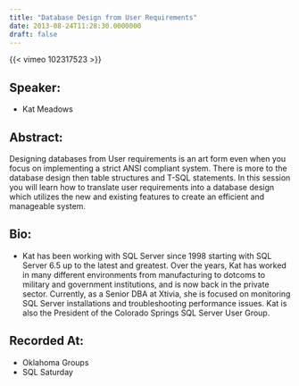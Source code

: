```yaml
---
title: "Database Design from User Requirements"
date: 2013-08-24T11:28:30.0000000
draft: false
---
```


{{< vimeo 102317523 >}}

## Speaker:

 - Kat Meadows

## Abstract:

<p>Designing databases from User requirements is an art form even when you focus on implementing a strict ANSI compliant system. There is more to the database design then table structures and T-SQL statements. In this session you will learn how to translate user requirements into a database design which utilizes the new and existing features to create an efficient and manageable system. </p>

## Bio:

 - <p>Kat has been working with SQL Server since 1998 starting with SQL Server 6.5 up to the latest and greatest. Over the years, Kat has worked in many different environments from manufacturing to dotcoms to military and government institutions, and is now back in the private sector. Currently, as a Senior DBA at Xtivia, she is focused on monitoring SQL Server installations and troubleshooting performance issues. Kat is also the President of the Colorado Springs SQL Server User Group.  </p>

## Recorded At:

 - Oklahoma Groups
 - SQL Saturday

